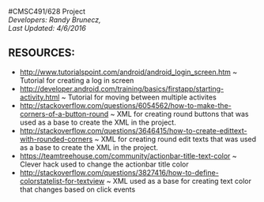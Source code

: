#CMSC491/628 Project                                                                                         
*Developers:   Randy Brunecz,*                        
*Last Updated: 4/6/2016*
                            
RESOURCES:
--------------
- http://www.tutorialspoint.com/android/android_login_screen.htm ~ Tutorial for creating a log in screen
- http://developer.android.com/training/basics/firstapp/starting-activity.html ~ Tutorial for moving between multiple activites
- http://stackoverflow.com/questions/6054562/how-to-make-the-corners-of-a-button-round ~ XML for creating round buttons that was used as a base to create the XML in the project.
- http://stackoverflow.com/questions/3646415/how-to-create-edittext-with-rounded-corners ~ XML for creating round edit texts that was used as a base to create the XML in the project.
- https://teamtreehouse.com/community/actionbar-title-text-color ~ Clever hack used to change the actionbar title color
- http://stackoverflow.com/questions/3827416/how-to-define-colorstatelist-for-textview ~ XML used as a base for creating text color that changes based on click events